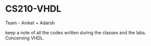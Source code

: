 # CS210-VHDL
Team - Aniket + Adarsh

keep a note of all the codes written during the classes and the labs. Concerning VHDL.
